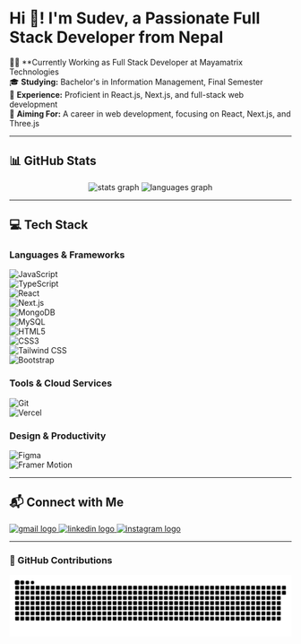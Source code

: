 # Hi 👋! I'm Sudev, a Passionate Full Stack Developer from Nepal  

👨‍💻 **Currently Working as Full Stack Developer at Mayamatrix Technologies  
🎓 **Studying:** Bachelor's in Information Management, Final Semester  
💼 **Experience:** Proficient in React.js, Next.js, and full-stack web development  
🚀 **Aiming For:** A career in web development, focusing on React, Next.js, and Three.js  

---

## 📊 GitHub Stats  

<div align="center">
  <img src="https://github-readme-stats.vercel.app/api?username=sudevmagar&hide_title=false&hide_rank=false&show_icons=true&include_all_commits=true&count_private=true&disable_animations=false&theme=nord&locale=en&hide_border=false" height="150" alt="stats graph"  />
  <img src="https://github-readme-stats.vercel.app/api/top-langs?username=sudevmagar&locale=en&hide_title=false&layout=compact&card_width=320&langs_count=5&theme=dracula&hide_border=false" height="150" alt="languages graph"  />
</div>  

---

## 💻 Tech Stack  

### **Languages & Frameworks**  
![JavaScript](https://img.shields.io/badge/JavaScript-%23F7DF1E.svg?style=for-the-badge&logo=javascript&logoColor=black)  
![TypeScript](https://img.shields.io/badge/TypeScript-%23007ACC.svg?style=for-the-badge&logo=typescript&logoColor=white)  
![React](https://img.shields.io/badge/React-%2320232a.svg?style=for-the-badge&logo=react&logoColor=%2361DAFB)  
![Next.js](https://img.shields.io/badge/Next.js-black?style=for-the-badge&logo=next.js&logoColor=white)  
![MongoDB](https://img.shields.io/badge/MongoDB-%234ea94b.svg?style=for-the-badge&logo=mongodb&logoColor=white)  
![MySQL](https://img.shields.io/badge/MySQL-%2300758F.svg?style=for-the-badge&logo=mysql&logoColor=white)  
![HTML5](https://img.shields.io/badge/HTML5-%23E34F26.svg?style=for-the-badge&logo=html5&logoColor=white)  
![CSS3](https://img.shields.io/badge/CSS3-%231572B6.svg?style=for-the-badge&logo=css3&logoColor=white)  
![Tailwind CSS](https://img.shields.io/badge/TailwindCSS-%2338B2AC.svg?style=for-the-badge&logo=tailwind-css&logoColor=white)  
![Bootstrap](https://img.shields.io/badge/Bootstrap-%23563D7C.svg?style=for-the-badge&logo=bootstrap&logoColor=white)  

### **Tools & Cloud Services**  
![Git](https://img.shields.io/badge/Git-%23F05032.svg?style=for-the-badge&logo=git&logoColor=white)  
![Vercel](https://img.shields.io/badge/Vercel-%23000000.svg?style=for-the-badge&logo=vercel&logoColor=white)  

### **Design & Productivity**  
![Figma](https://img.shields.io/badge/Figma-%23F24E1E.svg?style=for-the-badge&logo=figma&logoColor=white)  
![Framer Motion](https://img.shields.io/badge/Framer-black?style=for-the-badge&logo=framer&logoColor=blue)  

---

## 📬 Connect with Me  

<div align="left">
  <a href="mailto:sudebm789@gmail.com">
    <img src="https://img.shields.io/static/v1?message=Gmail&logo=gmail&label=&color=D14836&logoColor=white&labelColor=&style=for-the-badge" height="35" alt="gmail logo"  />
  </a>
  <a href="https://www.linkedin.com/in/sudevo7/">
    <img src="https://img.shields.io/static/v1?message=LinkedIn&logo=linkedin&label=&color=0077B5&logoColor=white&labelColor=&style=for-the-badge" height="35" alt="linkedin logo"  />
  </a>
  <a href="https://www.instagram.com/sudevo7_/">
    <img src="https://img.shields.io/static/v1?message=Instagram&logo=instagram&label=&color=E4405F&logoColor=white&labelColor=&style=for-the-badge" height="35" alt="instagram logo"  />
  </a>
</div>  

---

### 🐍 GitHub Contributions  

<picture>
  <source media="(prefers-color-scheme: dark)" srcset="https://raw.githubusercontent.com/sudevmagar/sudevmagar/output/github-snake-dark.svg" />
  <source media="(prefers-color-scheme: light)" srcset="https://raw.githubusercontent.com/sudevmagar/sudevmagar/output/github-snake.svg" />
  <img alt="GitHub Contribution Snake" src="https://raw.githubusercontent.com/sudevmagar/sudevmagar/output/github-snake.svg" />
</picture>  
